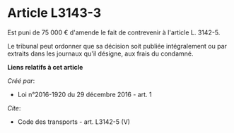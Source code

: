 # Article L3143-3

Est puni de 75 000 € d'amende le fait de contrevenir à l'article L. 3142-5. 

Le tribunal peut ordonner que sa décision soit publiée intégralement ou par extraits dans les journaux qu'il désigne, aux
frais du condamné.

**Liens relatifs à cet article**

_Créé par_:

  - Loi n°2016-1920 du 29 décembre 2016 - art. 1

_Cite_:

  - Code des transports - art. L3142-5 (V)

